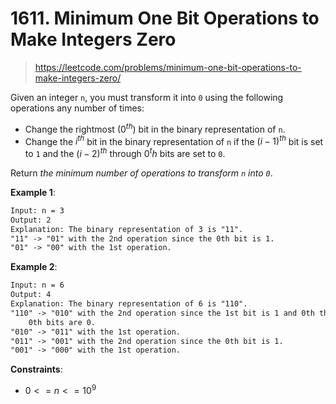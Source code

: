 # 1611. Minimum One Bit Operations to Make Integers Zero

> <https://leetcode.com/problems/minimum-one-bit-operations-to-make-integers-zero/>

Given an integer `n`, you must transform it into `0` using the following
operations any number of times:

- Change the rightmost ($0^{th}$) bit in the binary representation of `n`.
- Change the $i^{th}$ bit in the binary representation of `n` if the
  $(i-1)^{th}$ bit is set to `1` and the $(i-2)^{th}$ through $0^th$ bits are
  set to `0`.

Return *the minimum number of operations to transform `n` into `0`*.

**Example 1**:

```txt
Input: n = 3
Output: 2
Explanation: The binary representation of 3 is "11".
"11" -> "01" with the 2nd operation since the 0th bit is 1.
"01" -> "00" with the 1st operation.
```

**Example 2**:

```txt
Input: n = 6
Output: 4
Explanation: The binary representation of 6 is "110".
"110" -> "010" with the 2nd operation since the 1st bit is 1 and 0th through
    0th bits are 0.
"010" -> "011" with the 1st operation.
"011" -> "001" with the 2nd operation since the 0th bit is 1.
"001" -> "000" with the 1st operation.
```

**Constraints**:

- $0 <= n <= 10^9$
